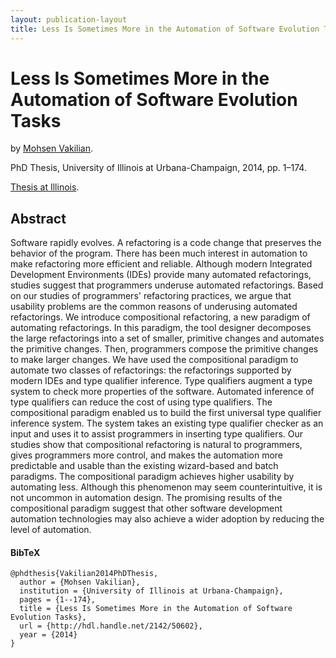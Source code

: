 ```yaml
---
layout: publication-layout
title: Less Is Sometimes More in the Automation of Software Evolution Tasks | Mohsen Vakilian
---
```


# Less Is Sometimes More in the Automation of Software Evolution Tasks

by [Mohsen Vakilian]({{site.url}}/).  

PhD Thesis, University of Illinois at Urbana-Champaign, 2014, pp. 1–174.  

[Thesis at Illinois](http://hdl.handle.net/2142/50602).

## Abstract

Software rapidly evolves. A refactoring is a code change that preserves the
behavior of the program. There has been much interest in automation to make
refactoring more efficient and reliable. Although modern Integrated Development
Environments (IDEs) provide many automated refactorings, studies suggest that
programmers underuse automated refactorings. Based on our studies of
programmers' refactoring practices, we argue that usability problems are the
common reasons of underusing automated refactorings. We introduce compositional
refactoring, a new paradigm of automating refactorings. In this paradigm, the
tool designer decomposes the large refactorings into a set of smaller, primitive
changes and automates the primitive changes. Then, programmers compose the
primitive changes to make larger changes. We have used the compositional
paradigm to automate two classes of refactorings: the refactorings supported by
modern IDEs and type qualifier inference. Type qualifiers augment a type system
to check more properties of the software. Automated inference of type qualifiers
can reduce the cost of using type qualifiers. The compositional paradigm enabled
us to build the first universal type qualifier inference system. The system
takes an existing type qualifier checker as an input and uses it to assist
programmers in inserting type qualifiers. Our studies show that compositional
refactoring is natural to programmers, gives programmers more control, and makes
the automation more predictable and usable than the existing wizard-based and
batch paradigms. The compositional paradigm achieves higher usability by
automating less. Although this phenomenon may seem counterintuitive, it is not
uncommon in automation design. The promising results of the compositional
paradigm suggest that other software development automation technologies may
also achieve a wider adoption by reducing the level of automation.

#### BibTeX

    @phdthesis{Vakilian2014PhDThesis,
      author = {Mohsen Vakilian},
      institution = {University of Illinois at Urbana-Champaign},
      pages = {1--174},
      title = {Less Is Sometimes More in the Automation of Software Evolution Tasks},
      url = {http://hdl.handle.net/2142/50602},
      year = {2014}
    }

